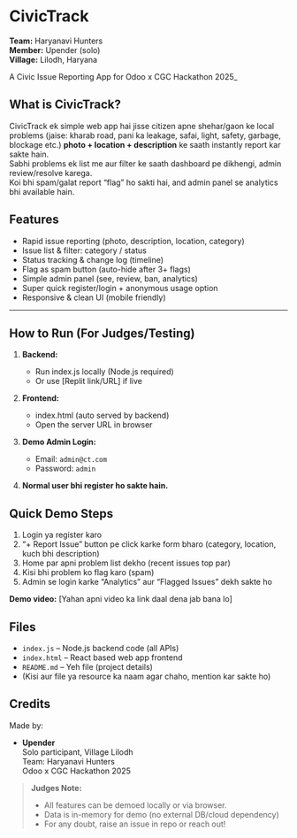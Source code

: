# CivicTrack

**Team:** Haryanavi Hunters  
**Member:** Upender (solo)  
**Village:** Lilodh, Haryana

A Civic Issue Reporting App for Odoo x CGC Hackathon 2025_


## **What is CivicTrack?**
CivicTrack ek simple web app hai jisse citizen apne shehar/gaon ke local problems (jaise: kharab road, pani ka leakage, safai, light, safety, garbage, blockage etc.) **photo + location + description** ke saath instantly report kar sakte hain.  
Sabhi problems ek list me aur filter ke saath dashboard pe dikhengi, admin review/resolve karega.  
Koi bhi spam/galat report “flag” ho sakti hai, and admin panel se analytics bhi available hain.



## **Features**
- Rapid issue reporting (photo, description, location, category)
- Issue list & filter: category / status
- Status tracking & change log (timeline)
- Flag as spam button (auto-hide after 3+ flags)
- Simple admin panel (see, review, ban, analytics)
- Super quick register/login + anonymous usage option
- Responsive & clean UI (mobile friendly)

---

##  **How to Run (For Judges/Testing)**

1. **Backend:**  
   - Run index.js locally (Node.js required)  
   - Or use [Replit link/URL] if live

2. **Frontend:**  
   - index.html (auto served by backend)
   - Open the server URL in browser

3. **Demo Admin Login:**  
   - Email: `admin@ct.com`  
   - Password: `admin`  

4. **Normal user bhi register ho sakte hain.**



## **Quick Demo Steps**
1. Login ya register karo
2. “+ Report Issue” button pe click karke form bharo (category, location, kuch bhi description)
3. Home par apni problem list dekho (recent issues top par)
4. Kisi bhi problem ko flag karo (spam)
5. Admin se login karke “Analytics” aur “Flagged Issues” dekh sakte ho

**Demo video:** [Yahan apni video ka link daal dena jab bana lo]



##  **Files**
- `index.js` – Node.js backend code (all APIs)
- `index.html` – React based web app frontend
- `README.md` – Yeh file (project details)
- (Kisi aur file ya resource ka naam agar chaho, mention kar sakte ho)



## **Credits**
Made by:  
- **Upender**  
  Solo participant, Village Lilodh  
  Team: Haryanavi Hunters  
  Odoo x CGC Hackathon 2025



> **Judges Note:**  
> - All features can be demoed locally or via browser.  
> - Data is in-memory for demo (no external DB/cloud dependency)
> - For any doubt, raise an issue in repo or reach out!



